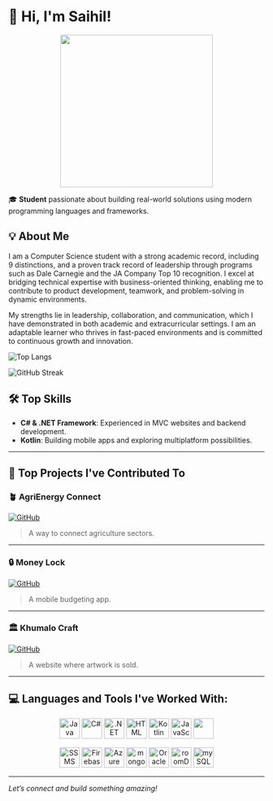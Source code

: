 # 👋 Hi, I'm Saihil!

<p align="center">
  <img src="https://camo.githubusercontent.com/2366b34bb903c09617990fb5fff4622f3e941349e846ddb7e73df872a9d21233/68747470733a2f2f63646e2e6472696262626c652e636f6d2f75736572732f3733303730332f73637265656e73686f74732f363538313234332f6176656e746f2e676966" width="300px" />
</p>

🎓 **Student** passionate about building real-world solutions using modern programming languages and frameworks.

## 💡 About Me
I am a Computer Science student with a strong academic record, including 9 distinctions, and a proven track record of leadership through programs such as Dale Carnegie and the JA Company Top 10 recognition. I excel at bridging technical expertise with business-oriented thinking, enabling me to contribute to product development, teamwork, and problem-solving in dynamic environments.

My strengths lie in leadership, collaboration, and communication, which I have demonstrated in both academic and extracurricular settings. I am an adaptable learner who thrives in fast-paced environments and is committed to continuous growth and innovation.

![Top Langs](https://github-readme-stats.vercel.app/api/top-langs/?username=ST10294145&layout=compact&theme=radical)

![GitHub Streak](https://streak-stats.demolab.com?user=ST10294145&theme=radical)

## 🛠️ Top Skills
- **C# & .NET Framework**: Experienced in MVC websites and backend development.
- **Kotlin**: Building mobile apps and exploring multiplatform possibilities.

---

## 🚀 Top Projects I've Contributed To

### 🪴 AgriEnergy Connect
[![GitHub](https://img.shields.io/badge/-View%20on%20GitHub-000?style=for-the-badge&logo=github)](https://github.com/ST10294145/AgriEnergyConnect)
> A way to connect agriculture sectors.

---

### 🔒 Money Lock
[![GitHub](https://img.shields.io/badge/-View%20on%20GitHub-000?style=for-the-badge&logo=github)](https://github.com/ST10294145/Money-Lock)
> A mobile budgeting app.

---

### 🏛️ Khumalo Craft
[![GitHub](https://img.shields.io/badge/-View%20on%20GitHub-000?style=for-the-badge&logo=github)](https://github.com/ST10294145/NewKhumaloCraft)
> A website where artwork is sold.

---


  
 
  
## 💻 Languages and Tools I've Worked With:

<p align="center">
  <img width="40" src="https://cdn.jsdelivr.net/gh/devicons/devicon/icons/java/java-original.svg" alt="Java"/>
  <img width="40" src="https://cdn.jsdelivr.net/gh/devicons/devicon/icons/csharp/csharp-original.svg" alt="C#"/>
  <img width="40" src="https://cdn.worldvectorlogo.com/logos/dot-net-core-7.svg" alt=".NET"/>
  <img width="40" src="https://cdn.jsdelivr.net/gh/devicons/devicon/icons/html5/html5-original.svg" alt="HTML"/>
  <img width="40" src="https://cdn.jsdelivr.net/gh/devicons/devicon/icons/kotlin/kotlin-original.svg" alt="Kotlin"/>
  <img width="40" src="https://cdn.jsdelivr.net/gh/devicons/devicon/icons/javascript/javascript-original.svg" alt="JavaScript"/>
  <img width="40" src="https://upload.wikimedia.org/wikipedia/commons/thumb/d/d9/Node.js_logo.svg/1280px-Node.js_logo.svg.png"/>
</p>

<p align="center">
  <img width="40" src="https://andyleonard.blog/wp-content/uploads/2022/06/SSMS18logo.jpg" alt="SSMS"/>
  <img width="40" src="https://cdn.worldvectorlogo.com/logos/firebase-1.svg" alt="Firebase"/>
  <img width="40" src="https://brandlogos.net/wp-content/uploads/2022/07/microsoft_azure-logo_brandlogos.net_mlyt6-512x512.png" alt="Azure"/>
  <img width="40" src="https://encrypted-tbn0.gstatic.com/images?q=tbn:ANd9GcTkIyzuKbWXglpMjXFmRqCSJOaRfyswluGasA&s" alt="mongoDB"/>
  <img width="40" src="https://encrypted-tbn0.gstatic.com/images?q=tbn:ANd9GcQnOVjTWaheo4E99cgYZ6y14tpsgHlm0VN8Hw&s" alt="Oracle"/>
  <img width="40" src="https://raw.githubusercontent.com/irontec/android-room-example/master/logo.png" alt="roomDB"/>
  <img width="40" src="https://images-wixmp-ed30a86b8c4ca887773594c2.wixmp.com/f/d8db7df3-eed9-477a-9352-1e0f34f31677/de5xpw6-2efaf2a1-29a1-48a5-942e-52579063ef55.png?token=eyJ0eXAiOiJKV1QiLCJhbGciOiJIUzI1NiJ9.eyJzdWIiOiJ1cm46YXBwOjdlMGQxODg5ODIyNjQzNzNhNWYwZDQxNWVhMGQyNmUwIiwiaXNzIjoidXJuOmFwcDo3ZTBkMTg4OTgyMjY0MzczYTVmMGQ0MTVlYTBkMjZlMCIsIm9iaiI6W1t7InBhdGgiOiJcL2ZcL2Q4ZGI3ZGYzLWVlZDktNDc3YS05MzUyLTFlMGYzNGYzMTY3N1wvZGU1eHB3Ni0yZWZhZjJhMS0yOWExLTQ4YTUtOTQyZS01MjU3OTA2M2VmNTUucG5nIn1dXSwiYXVkIjpbInVybjpzZXJ2aWNlOmZpbGUuZG93bmxvYWQiXX0.sWwwUjRi7TZvW8Qkk_eWLqXxUrwEPGiJfUd0nQaBTnk" alt="mySQL"/>
</p>


---

*Let’s connect and build something amazing!*

 
